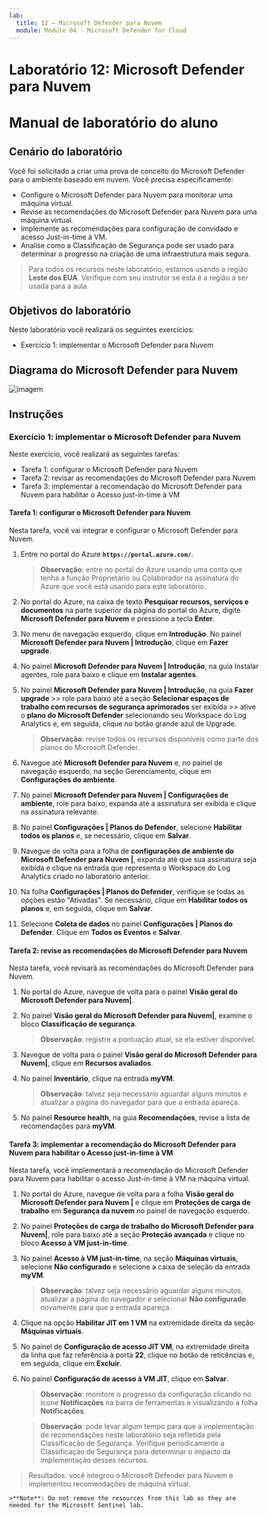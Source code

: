 ```yaml
---
lab:
  title: 12 – Microsoft Defender para Nuvem
  module: Module 04 - Microsoft Defender for Cloud
---
```


# Laboratório 12: Microsoft Defender para Nuvem
# Manual de laboratório do aluno

## Cenário do laboratório

Você foi solicitado a criar uma prova de conceito do Microsoft Defender para o ambiente baseado em nuvem. Você precisa especificamente:

- Configure o Microsoft Defender para Nuvem para monitorar uma máquina virtual.
- Revise as recomendações do Microsoft Defender para Nuvem para uma máquina virtual.
- Implemente as recomendações para configuração de convidado e acesso Just-in-time à VM. 
- Analise como a Classificação de Segurança pode ser usado para determinar o progresso na criação de uma infraestrutura mais segura.

> Para todos os recursos neste laboratório, estamos usando a região  **Leste dos EUA**. Verifique com seu instrutor se esta é a região a ser usada para a aula. 

## Objetivos do laboratório

Neste laboratório você realizará os seguintes exercícios:

- Exercício 1: implementar o Microsoft Defender para Nuvem

## Diagrama do Microsoft Defender para Nuvem

![imagem](https://github.com/MicrosoftLearning/AZ500-AzureSecurityTechnologies/assets/91347931/c31055cc-de95-41f6-adef-f09d756a68eb)

## Instruções

### Exercício 1: implementar o Microsoft Defender para Nuvem

Neste exercício, você realizará as seguintes tarefas:

- Tarefa 1: configurar o Microsoft Defender para Nuvem
- Tarefa 2: revisar as recomendações do Microsoft Defender para Nuvem
- Tarefa 3: implementar a recomendação do Microsoft Defender para Nuvem para habilitar o Acesso just-in-time à VM

#### Tarefa 1: configurar o Microsoft Defender para Nuvem

Nesta tarefa, você vai integrar e configurar o Microsoft Defender para Nuvem.

1. Entre no portal do Azure **`https://portal.azure.com/`**.

    >**Observação**: entre no portal do Azure usando uma conta que tenha a função Proprietário ou Colaborador na assinatura do Azure que você está usando para este laboratório.

2. No portal do Azure, na caixa de texto **Pesquisar recursos, serviços e documentos** na parte superior da página do portal do Azure, digite **Microsoft Defender para Nuvem** e pressione a tecla **Enter**.

3. No menu de navegação esquerdo, clique em **Introdução**. No painel **Microsoft Defender para Nuvem \| Introdução**, clique em **Fazer upgrade**.
     
4. No painel **Microsoft Defender para Nuvem \| Introdução**, na guia Instalar agentes, role para baixo e clique em **Instalar agentes**. 

5. No painel **Microsoft Defender para Nuvem \| Introdução**, na guia **Fazer upgrade** >> role para baixo até a seção **Selecionar espaços de trabalho com recursos de segurança aprimorados** ser exibida >> ative o **plano do Microsoft Defender** selecionando seu Workspace do Log Analytics e, em seguida, clique no botão grande azul de Upgrade.  

    >**Observação**: revise todos os recursos disponíveis como parte dos planos do Microsoft Defender. 

6. Navegue até **Microsoft Defender para Nuvem** e, no painel de navegação esquerdo, na seção Gerenciamento, clique em **Configurações do ambiente**.

7. No painel **Microsoft Defender para Nuvem \| Configurações de ambiente**, role para baixo, expanda até a assinatura ser exibida e clique na assinatura relevante. 

8. No painel **Configurações \| Planos do Defender**, selecione **Habilitar todos os planos** e, se necessário, clique em **Salvar**.

9. Navegue de volta para a folha de **configurações de ambiente do Microsoft Defender para Nuvem \|**, expanda até que sua assinatura seja exibida e clique na entrada que representa o Workspace do Log Analytics criado no laboratório anterior.

10. Na folha **Configurações \| Planos do Defender**, verifique se todas as opções estão "Ativadas". Se necessário, clique em **Habilitar todos os planos** e, em seguida, clique em **Salvar**.

11. Selecione **Coleta de dados** no painel **Configurações \| Planos do Defender**. Clique em **Todos os Eventos** e **Salvar**.

#### Tarefa 2: revise as recomendações do Microsoft Defender para Nuvem

Nesta tarefa, você revisará as recomendações do Microsoft Defender para Nuvem. 

1. No portal do Azure, navegue de volta para o painel **Visão geral do Microsoft Defender para Nuvem\|**. 

2. No painel **Visão geral do Microsoft Defender para Nuvem\|**, examine o bloco **Classificação de segurança**.

    >**Observação**: registre a pontuação atual, se ela estiver disponível.

3. Navegue de volta para o painel **Visão geral do Microsoft Defender para Nuvem\|**, clique em **Recursos avaliados**.

4. No painel **Inventário**, clique na entrada **myVM**.

    >**Observação**: talvez seja necessário aguardar alguns minutos e atualizar a página do navegador para que a entrada apareça.
    
5. No painel **Resource health**, na guia **Recomendações**, revise a lista de recomendações para **myVM**.

#### Tarefa 3: implementar a recomendação do Microsoft Defender para Nuvem para habilitar o Acesso just-in-time à VM

Nesta tarefa, você implementará a recomendação do Microsoft Defender para Nuvem para habilitar o acesso Just-in-time à VM na máquina virtual. 

1. No portal do Azure, navegue de volta para a folha **Visão geral do Microsoft Defender para Nuvem \|** e clique em **Proteções de carga de trabalho** em **Segurança da nuvem** no painel de navegação esquerdo.

2. No painel **Proteções de carga de trabalho do Microsoft Defender para Nuvem\|**, role para baixo até a seção **Proteção avançada** e clique no bloco **Acesso à VM just-in-time**.

3. No painel **Acesso à VM just-in-time**, na seção **Máquinas virtuais**, selecione **Não configurado** e selecione a caixa de seleção da entrada **myVM**.

    >**Observação**: talvez seja necessário aguardar alguns minutos, atualizar a página do navegador e selecionar **Não configurado** novamente para que a entrada apareça.

4. Clique na opção **Habilitar JIT em 1 VM** na extremidade direita da seção **Máquinas virtuais**.

5. No painel de **Configuração de acesso JIT VM**, na extremidade direita da linha que faz referência à porta **22**, clique no botão de reticências e, em seguida, clique em **Excluir**.

6. No painel **Configuração de acesso à VM JIT**, clique em **Salvar**.

    >**Observação**: monitore o progresso da configuração clicando no ícone **Notificações** na barra de ferramentas e visualizando a folha **Notificações**. 

    >**Observação**: pode levar algum tempo para que a implementação de recomendações neste laboratório seja refletida pela Classificação de Segurança. Verifique periodicamente a Classificação de Segurança para determinar o impacto da implementação desses recursos. 

> Resultados: você integrou o Microsoft Defender para Nuvem e implementou recomendações de máquina virtual. 

    >**Note**: Do not remove the resources from this lab as they are needed for the Microsoft Sentinel lab.
